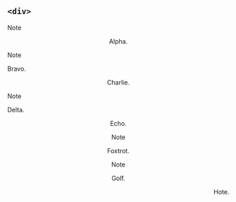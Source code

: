 ## `<div>`

> [!NOTE]
> <div align="center">Alpha.</div>

> [!NOTE]
> Bravo.
> <div align="center">Charlie.</div>

> [!NOTE]
> Delta.
>
> <div align="center">Echo.</div>

<div align="center">

> [!NOTE]
> Foxtrot.

</div>

<div align="center">

> [!NOTE]
> Golf.
>
> <div align="right">Hote.</div>

</div>
